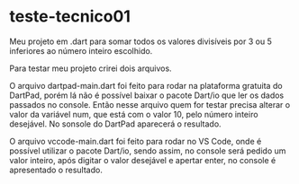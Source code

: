 # teste-tecnico01

Meu projeto em .dart para somar todos os valores divisíveis por 3 ou 5 inferiores ao número inteiro escolhido.

Para testar meu projeto crirei dois arquivos. 

O arquivo dartpad-main.dart foi feito para rodar na plataforma gratuita do DartPad, porém lá não é possível baixar o pacote Dart/io que ler os dados passados no console. Então nesse arquivo quem for testar precisa alterar o valor da variável num, que está com o valor 10, pelo número inteiro desejável. No sonsole do DartPad aparecerá o resultado.

O arquivo vccode-main.dart foi feito para rodar no VS Code, onde é possível utilizar o pacote Dart/io, sendo assim, no console será pedido um valor inteiro, após digitar o valor desejável e apertar enter, no console é apresentado o resultado.